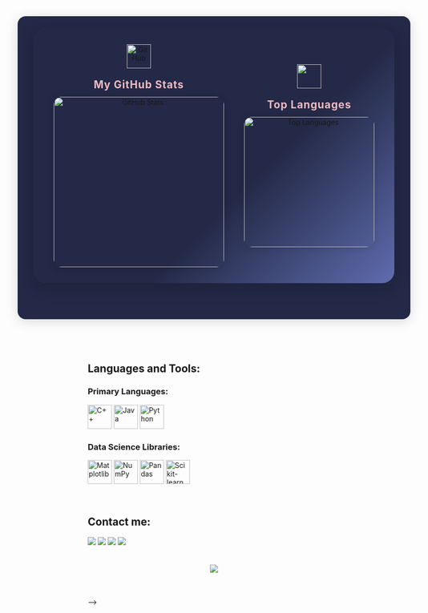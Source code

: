 <div align="center" style="display: flex; flex-direction: column; align-items: center; gap: 24px; margin-bottom: 40px;">
  <div style="background: #232946; border-radius: 16px; box-shadow: 0 4px 24px rgba(0,0,0,0.15); padding: 24px 32px; display: flex; flex-direction: row; gap: 32px; align-items: center;">
<div align="center" style="margin-bottom: 48px;">
  <div style="background: linear-gradient(135deg, #232946 60%, #5f6caf 100%); border-radius: 24px; box-shadow: 0 8px 32px rgba(0,0,0,0.18); padding: 32px 40px; display: inline-flex; flex-direction: row; gap: 40px; align-items: center;">
    <div style="display: flex; flex-direction: column; align-items: center; gap: 12px;">
      <img src="https://cdn.jsdelivr.net/gh/devicons/devicon/icons/github/github-original.svg" width="48" alt="GitHub" style="margin-bottom: 8px;" />
      <span style="font-size: 1.3rem; font-weight: bold; color: #eebbc3; letter-spacing: 1px;">My GitHub Stats</span>
      <img width="340" src="https://github-readme-stats.vercel.app/api?username=ForgetK05&theme=aura_dark&show_icons=true" alt="GitHub Stats" style="border-radius: 16px; box-shadow: 0 2px 16px rgba(0,0,0,0.12);" />
    </div>
    <div style="display: flex; flex-direction: column; align-items: center; gap: 12px;">
      <img src="https://i.pinimg.com/736x/a8/0f/29/a80f29cca56f3961b0fb0280724fc3bb.jpg" width="48"  style="margin-bottom: 8px;" />
      <span style="font-size: 1.3rem; font-weight: bold; color: #eebbc3; letter-spacing: 1px;">Top Languages</span>
      <img width="260" src="https://github-readme-stats.vercel.app/api/top-langs/?username=ForgetK05&layout=compact&theme=aura_dark" alt="Top Languages" style="border-radius: 16px; box-shadow: 0 2px 16px rgba(0,0,0,0.12);" />
    </div>
  </div>
</div>
  </div>
</div>

<br>

## Languages and Tools:

### Primary Languages:

<img height="48px" width="48px" alt="C++" src="https://skillicons.dev/icons?i=cpp"/> <img height="48px" width="48px" alt="Java" src="https://skillicons.dev/icons?i=java"/> <img height="48px" width="48px" alt="Python" src="https://skillicons.dev/icons?i=py"/>

### Data Science Libraries:

<img height="48px" width="48px" alt="Matplotlib" src="https://logotic.me/system/assets/uploads/vector-files/matplotlib-icon-1669123416-logotic-brand.svg"/> <img height="48px" width="48px" alt="NumPy" src="https://icon.icepanel.io/Technology/svg/NumPy.svg"/> <img height="48px" width="48px" alt="Pandas" src="https://icon.icepanel.io/Technology/png-shadow-512/Pandas.png"/> <img height="48px" width="48px" alt="Scikit-learn" src="https://skillicons.dev/icons?i=sklearn"/>

<br>

## Contact me:

<div>
  <a href="https://www.facebook.com/ken030375" target="_blank"><img loading="lazy" src="https://img.shields.io/badge/-Facebook-%231877F2?style=for-the-badge&logo=facebook&logoColor=white" target="_blank"></a>
  <a href="https://www.linkedin.com/in/kien-dotrung-526601327" target="_blank"><img loading="lazy" src="https://img.shields.io/badge/-LinkedIn-%230077B5?style=for-the-badge&logo=linkedin&logoColor=white" target="_blank"></a>
  <a href="mailto:kiendt18102005@gmail.com" target="_blank"><img loading="lazy" src="https://img.shields.io/badge/-Email-%23D14836?style=for-the-badge&logo=gmail&logoColor=white" target="_blank"></a>
  
  <img src="https://i.pinimg.com/736x/51/7f/ad/517fad9f96becdde64d82ced78b04ddd.jpg"/>

</div>

<br>

<h4 align="center">
  <img src="https://i.pinimg.com/736x/51/7f/ad/517fad9f96becdde64d82ced78b04ddd.jpg"/>
</h4>

<br>

<!-- ## 🌐 Socials:



[![Facebook](https://img.shields.io/badge/Facebook-%231877F2.svg?logo=Facebook&logoColor=white)](https://facebook.com/https://www.facebook.com/ken030375) [![LinkedIn](https://img.shields.io/badge/LinkedIn-%230077B5.svg?logo=linkedin&logoColor=white)](https://linkedin.com/in/www.linkedin.com/in/kien-dotrung-526601327) [![email](https://img.shields.io/badge/Email-D14836?logo=gmail&logoColor=white)](mailto:kiendt18102005@gmail.com) 







# 💻 Tech Stack:



![C++](https://img.shields.io/badge/c++-%2300599C.svg?style=for-the-badge&logo=c%2B%2B&logoColor=white) ![Java](https://img.shields.io/badge/java-%23ED8B00.svg?style=for-the-badge&logo=openjdk&logoColor=white) ![Python](https://img.shields.io/badge/python-3670A0?style=for-the-badge&logo=python&logoColor=ffdd54) ![Matplotlib](https://img.shields.io/badge/Matplotlib-%23ffffff.svg?style=for-the-badge&logo=Matplotlib&logoColor=black) ![NumPy](https://img.shields.io/badge/numpy-%23013243.svg?style=for-the-badge&logo=numpy&logoColor=white) ![Pandas](https://img.shields.io/badge/pandas-%23150458.svg?style=for-the-badge&logo=pandas&logoColor=white) ![scikit-learn](https://img.shields.io/badge/scikit--learn-%23F7931E.svg?style=for-the-badge&logo=scikit-learn&logoColor=white)



# 📊 GitHub Stats:



![](https://github-readme-stats.vercel.app/api?username=ForgetK05&theme=dark&hide_border=false&include_all_commits=false&count_private=false)<br/>



![](https://nirzak-streak-stats.vercel.app/?user=ForgetK05&theme=dark&hide_border=false)<br/>



![](https://github-readme-stats.vercel.app/api/top-langs/?username=ForgetK05&theme=dark&hide_border=false&include_all_commits=false&count_private=false&layout=compact)







---



[![](https://visitcount.itsvg.in/api?id=ForgetK05&icon=0&color=0)](https://visitcount.itsvg.in)







<!-- Proudly created with GPRM ( https://gprm.itsvg.in ) -->

-->
